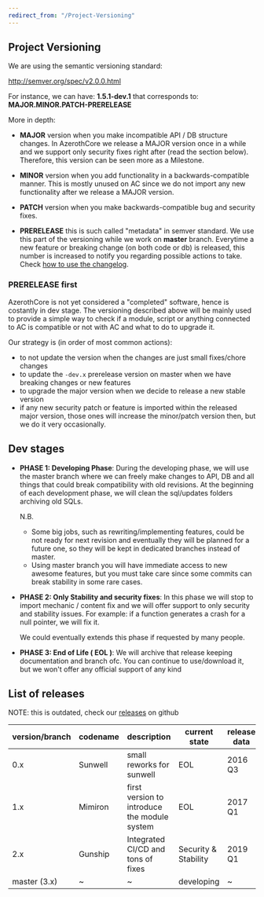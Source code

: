 ```yaml
---
redirect_from: "/Project-Versioning"
---
```


## Project Versioning

We are using the semantic versioning standard:

http://semver.org/spec/v2.0.0.html

For instance, we can have: **1.5.1-dev.1** that corresponds to: **MAJOR.MINOR.PATCH-PRERELEASE**

More in depth:

* **MAJOR** version when you make incompatible API / DB structure changes. In AzerothCore we release a MAJOR version once in a while and we support only security fixes right after (read the section below). Therefore, this version can be seen more as a Milestone. 

* **MINOR** version when you add functionality in a backwards-compatible manner. This is mostly unused on AC since we do not import any new functionality after we release a MAJOR  version.

* **PATCH** version when you make backwards-compatible bug and security fixes.

* **PRERELEASE** this is such called "metadata" in semver standard. We use this part of the versioning while we work on **master** branch. Everytime a new feature or breaking change (on both code or db) is released, this number is increased to notify you regarding possible actions to take. Check [how to use the changelog](how-to-use-changelog).

### PRERELEASE first

AzerothCore is not yet considered a "completed" software, hence is costantly in dev stage. The versioning described above will be mainly used to provide a simple way to check if a module, script or anything connected to AC is compatible or not with AC and what to do to upgrade it.

Our strategy is (in order of most common actions):

- to not update the version when the changes are just small fixes/chore changes
- to update the `-dev.x` prerelease version on master when we have breaking changes or new features
- to upgrade the major version when we decide to release a new stable version
- if any new security patch or feature is imported within the released major version, those ones will increase the minor/patch version then, but we do it very occasionally.

## Dev stages

* **PHASE 1: Developing Phase**: During the developing phase, we will use the master branch where we can freely make changes to API, DB and all things that could break compatibility with old revisions. 
At the beginning of each development phase, we will clean the sql/updates folders archiving old SQLs.

  N.B. 
  * Some big jobs, such as rewriting/implementing features, could be not ready for next revision and eventually they will be planned for a future one, so they will be kept in dedicated branches instead of master. 
  * Using master branch you will have immediate access to new awesome features, but you must take care since some commits can break stability in some rare cases.


* **PHASE 2: Only Stability and security fixes**: In this phase we will stop to import mechanic / content fix and we will offer support to only security and stability issues. For example: if a function generates a crash for a null pointer, we will fix it.

  We could eventually extends this phase if requested by many people.

* **PHASE 3: End of Life ( EOL )**: We will archive that release keeping documentation and branch ofc. You can continue to use/download it, but we won't offer any official support of any kind

## List of releases

NOTE: this is outdated, check our [releases](https://github.com/azerothcore/azerothcore-wotlk/releases) on github
  
| version/branch | codename  | description | current state | release data | end of support|
|     --         |    --     |      --     |           --  |       --     |      --       |
|     0.x        |  Sunwell|  small reworks for sunwell  |EOL|      2016 Q3 |      2017  Q1 |
|     1.x        |  Mimiron | first version to introduce the module system | EOL|     2017 Q1 |      2019  Q1 |
|     2.x        |  Gunship | Integrated CI/CD and tons of fixes  | Security & Stability   |     2019 Q1 |      ~ |
|     master (3.x)        |  ~ | ~ | developing |     ~ |      ~|
